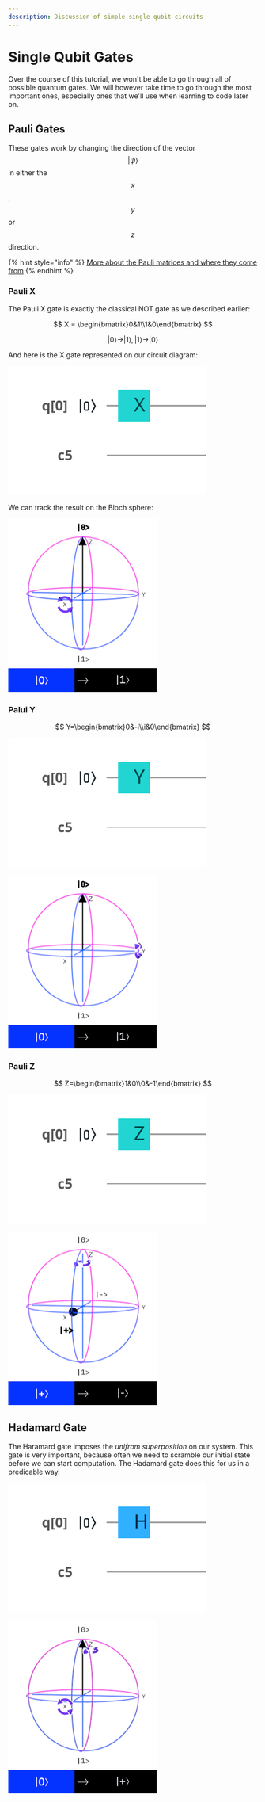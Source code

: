 ```yaml
---
description: Discussion of simple single qubit circuits
---
```


# Single Qubit Gates

Over the course of this tutorial, we won't be able to go through all of possible quantum gates. We will however take time to go through the most important ones, especially ones that we'll use when learning to code later on.

## Pauli Gates

These gates work by changing the direction of the vector $$|\psi\rangle$$ in either the $$x$$, $$y$$ or $$z$$ direction.

{% hint style="info" %}
[More about the Pauli matrices and where they come from](https://en.wikiversity.org/wiki/Pauli_matrices)
{% endhint %}

### Pauli X

The Pauli X gate is exactly the classical NOT gate as we described earlier:

$$
X = \begin{bmatrix}0&1\\1&0\end{bmatrix}
$$

$$
|0\rangle \rightarrow |1\rangle, |1\rangle \rightarrow|0\rangle
$$

And here is the X gate represented on our circuit diagram:

![A circuit diagram showing the X gate](../.gitbook/assets/circuit.svg)

We can track the result on the Bloch sphere:

![An animation showing the rotation of the X gate on the Bloch sphere](../.gitbook/assets/5d908427a5654129b4cf14f53a2f8f26x_bloch.gif)

### Palui Y

$$
Y=\begin{bmatrix}0&-i\\i&0\end{bmatrix}
$$

![A circuit diagram showing the Y gate](../.gitbook/assets/circuit-4.svg)

![An animation showing the rotation of the Y gate on the Bloch sphere](../.gitbook/assets/bc3a4d2390564bc09fe4dab0e6475561y_bloch.gif)

### Pauli Z

$$
Z=\begin{bmatrix}1&0\\0&-1\end{bmatrix}
$$

![A circuit diagram showing the Z gate](../.gitbook/assets/circuit-5.svg)

![An animation showing the rotation of the Z gate on the Bloch sphere](../.gitbook/assets/80823b8202d44bfcbc0ee29058a20929z_bloch.gif)

## Hadamard Gate

The Haramard gate imposes the _unifrom superposition_ on our system. This gate is very important, because often we need to scramble our initial state before we can start computation. The Hadamard gate does this for us in a predicable way.

![A circuit diagram showing the Haramard gate](../.gitbook/assets/circuit-6.svg)

![An animation showing the rotation of the Hadamard gate on the Bloch sphere](../.gitbook/assets/ffbc26fc17d7425e80209112134951ffh_bloch.gif)



